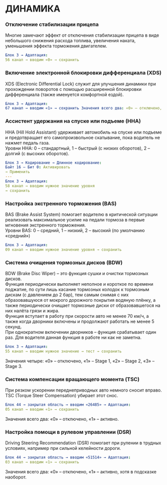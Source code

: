 # ДИНАМИКА

### Отключение стабилизации прицепа 
Многие замечают эффект от отключения стабилизации прицепа в виде небольшого снижения расхода топлива, увеличения наката, уменьшения эффекта торможения двигателем. 
``` yaml
Блок 3 → Адаптация: 
56 канал → вводим «0» → сохранить 
```

### Включение электронной блокировки дифференциала (XDS) 
XDS (Electronic Differential Lock) служит для улучшения динамики при прохождении поворотов с помощью расширенной блокировки дифференциала (также именуется комфортной ездой). 
``` yaml
Блок 3 → Адаптация: 
67 канал → вводим «1» → сохранить Значения всего два: «0» – отключено, «1» – активно. 
```
 
### Ассистент удержания на спуске или подъеме (HHA) 
HHA (Hill Hold Assistant) удерживает автомобиль на спуске или подъеме и предотвращает его самопроизвольное скатывание, пока водитель не нажмет педаль газа.   
Уровни HHA: 0 – стандартный, 1 – быстрый (с низких оборотов), 2 – долгий (с высоких оборотов). 
``` yaml
Блок 3 → Кодирование → Длинное кодирование:
Байт 16 – Бит 0: Активировать
→ Применить
---
Блок 3 → Адаптация: 
58 канал → вводим нужное значение уровня 
→ сохранить 
```
 
### Настройка экстренного торможения (BAS) 
BAS (Brake Assist System) помогает водителю в критической ситуации реализовать максимальное усилие на педали тормоза в первые мгновения экстренного торможения.  
Уровни BAS: 0 – средний, 1 – низкий, 2 – высокий (по умолчанию «средний») 
``` yaml
Блок 3 → Адаптация: 
09 канал → вводим нужное значение уровня → сохранить 
```
 
### Система очищения тормозных дисков (BDW) 
BDW (Brake Disc Wiper) – это функция сушки и очистки тормозных дисков.   
Функция периодически выполняет неполное и короткое по времени поджатие, по сути лишь касание тормозных колодок к тормозным дискам (с давлением до 2 бар), тем самым снимая с них образовавшуюся от мокрого дорожного покрытия водяную плёнку, а также периодически очищает тормозные диски от образовавшегося на них налёта грязи и жира.  
Функция вступает в работу при скорости авто не менее 70 км/ч, а также когда дворники включены и продолжают работать не менее 5 секунд.  
При однократном включении дворников – функция срабатывает один раз. Для водителя данная функция в работе ни как не заметна.  
``` yaml
Блок 3 → Адаптация: 
55 канал → вводим нужное значение → тест → сохранить
```
Значения четыре: «0» – отключено, «1» – Stage 1, «2» – Stage 2, «3» – Stage 3. 
 
### Система компенсации вращающего момента (TSC) 
При резком ускорении переднеприводных авто немного сносит вправо. TSC (Torque Steer Compensation) убирает этот снос. 
``` yaml
Блок 44 → закрытая область → вводим «26485» → Адаптация: 
05 канал → вводим «1» → сохранить 
```
Значения всего два: «0» – отключено, «1» – активно. 

### Настройка помощи в рулевом управлении (DSR) 
Driving Steering Recommendation (DSR) помогает при рулении в трудных условиях, например при сильной келейности дороги. 
``` yaml
Блок 44 → закрытая область → вводим «51514» → Адаптация: 
03 канал → вводим «1» → сохранить 
```
Значения всего два: «0» – отключено, «1» – активно, хотя в подсказке наоборот. 
